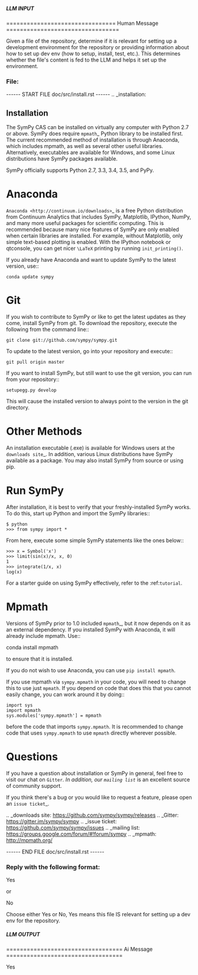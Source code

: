 ##### LLM INPUT #####
================================ Human Message =================================

Given a file of the repository, determine if it is relevant for setting up a development environment for the repository or providing information about how to set up dev env (how to setup, install, test, etc.). This determines whether the file's content is fed to the LLM and helps it set up the environment.

### File:
------ START FILE doc/src/install.rst ------
.. _installation:

Installation
------------

The SymPy CAS can be installed on virtually any computer with Python 2.7 or
above. SymPy does require `mpmath`_ Python library to be installed first.  The
current recommended method of installation is through Anaconda, which includes
mpmath, as well as several other useful libraries.  Alternatively, executables
are available for Windows, and some Linux distributions have SymPy packages
available.

SymPy officially supports Python 2.7, 3.3, 3.4, 3.5, and PyPy.

Anaconda
========

`Anaconda <http://continuum.io/downloads>`_ is a free Python distribution from
Continuum Analytics that includes SymPy, Matplotlib, IPython, NumPy, and many
more useful packages for scientific computing. This is recommended because
many nice features of SymPy are only enabled when certain libraries are
installed.  For example, without Matplotlib, only simple text-based plotting
is enabled.  With the IPython notebook or qtconsole, you can get nicer
`\LaTeX` printing by running ``init_printing()``.

If you already have Anaconda and want to update SymPy to the latest version,
use::

    conda update sympy

Git
===

If you wish to contribute to SymPy or like to get the latest updates as they
come, install SymPy from git. To download the repository, execute the
following from the command line::

    git clone git://github.com/sympy/sympy.git

To update to the latest version, go into your repository and execute::

    git pull origin master

If you want to install SymPy, but still want to use the git version, you can run
from your repository::

    setupegg.py develop

This will cause the installed version to always point to the version in the git
directory.

Other Methods
=============

An installation executable (.exe) is available for Windows users at the
`downloads site`_. In addition, various Linux distributions have SymPy
available as a package. You may also install SymPy from source or using pip.

Run SymPy
=========

After installation, it is best to verify that your freshly-installed SymPy
works. To do this, start up Python and import the SymPy libraries::

    $ python
    >>> from sympy import *

From here, execute some simple SymPy statements like the ones below::

    >>> x = Symbol('x')
    >>> limit(sin(x)/x, x, 0)
    1
    >>> integrate(1/x, x)
    log(x)

For a starter guide on using SymPy effectively, refer to the :ref:`tutorial`.

Mpmath
======

Versions of SymPy prior to 1.0 included `mpmath`_, but it now depends on it as
an external dependency.  If you installed SymPy with Anaconda, it will already
include mpmath. Use::

  conda install mpmath

to ensure that it is installed.

If you do not wish to use Anaconda, you can use ``pip install mpmath``.

If you use mpmath via ``sympy.mpmath`` in your code, you will need to change
this to use just ``mpmath``. If you depend on code that does this that you
cannot easily change, you can work around it by doing::

    import sys
    import mpmath
    sys.modules['sympy.mpmath'] = mpmath

before the code that imports ``sympy.mpmath``. It is recommended to change
code that uses ``sympy.mpmath`` to use ``mpmath`` directly wherever possible.

Questions
=========

If you have a question about installation or SymPy in general, feel free to
visit our chat on `Gitter`_. In addition, our `mailing list`_ is an excellent
source of community support.

If you think there's a bug or you would like to request a feature, please open
an `issue ticket`_.

.. _downloads site: https://github.com/sympy/sympy/releases
.. _Gitter: https://gitter.im/sympy/sympy
.. _issue ticket: https://github.com/sympy/sympy/issues
.. _mailing list: https://groups.google.com/forum/#!forum/sympy
.. _mpmath: http://mpmath.org/

------ END FILE doc/src/install.rst ------

### Reply with the following format:

<rel>Yes</rel>

or

<rel>No</rel>

Choose either Yes or No, Yes means this file IS relevant for setting up a dev env for the repository.

##### LLM OUTPUT #####
================================== Ai Message ==================================

<rel>Yes</rel>